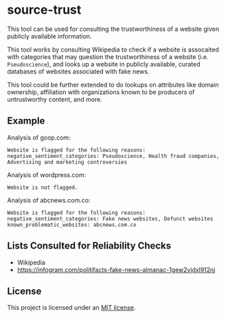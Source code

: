 # source-trust

This tool can be used for consulting the trustworthiness of a website given publicly available information.

This tool works by consulting Wikipedia to check if a website is assocaited with categories that may question the trustworthiness of a website (i.e. `Pseudoscience`), and looks up a website in publicly available, curated databases of websites associated with fake news.

This tool could be further extended to do lookups on attributes like domain ownership, affiliation with organizations known to be producers of untrustworthy content, and more.

## Example

Analysis of goop.com:

```
Website is flagged for the following reasons:
negative_sentiment_categories: Pseudoscience, Health fraud companies, Advertising and marketing controversies
````

Analysis of wordpress.com:

```
Website is not flagged.
```

Analysis of abcnews.com.co:

```
Website is flagged for the following reasons:
negative_sentiment_categories: Fake news websites, Defunct websites
known_problematic_websites: abcnews.com.co
```

## Lists Consulted for Reliability Checks

- Wikipedia
- https://infogram.com/politifacts-fake-news-almanac-1gew2vjdxl912nj

## License

This project is licensed under an [MIT license](LICENSE).
